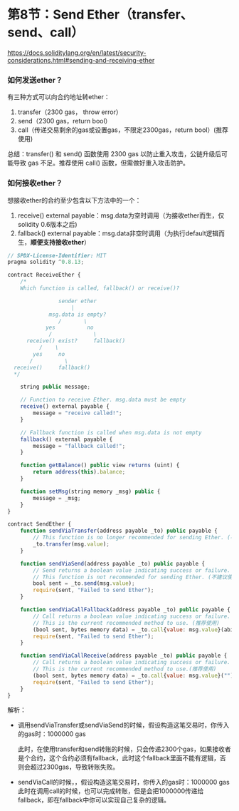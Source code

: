 # 第8节：Send Ether（transfer、send、call）

https://docs.soliditylang.org/en/latest/security-considerations.html#sending-and-receiving-ether

### 如何发送ether？

有三种方式可以向合约地址转ether：

1. transfer（2300 gas， throw error）
2. send（2300 gas，return bool）
3. call（传递交易剩余的gas或设置gas，不限定2300gas，return bool）(推荐使用)



总结：transfer() 和 send() 函数使用 2300 gas 以防止重入攻击，公链升级后可能导致 gas 不足。推荐使用 call() 函数，但需做好重入攻击防护。



### 如何接收ether？

想接收ether的合约至少包含以下方法中的一个：

1. receive() external payable：msg.data为空时调用（为接收ether而生，仅solidity 0.6版本之后)
2. fallback() external payable：msg.data非空时调用（为执行default逻辑而生，**顺便支持接收ether**）

```js
// SPDX-License-Identifier: MIT
pragma solidity ^0.8.13;

contract ReceiveEther {
    /*
    Which function is called, fallback() or receive()?

                sender ether
                    |
             msg.data is empty?
                /       \
            yes          no
             /             \
      receive() exist?     fallback()
          /    \
        yes     no
       /          \
  receive()     fallback()
  */

    string public message;

    // Function to receive Ether. msg.data must be empty
    receive() external payable {
        message = "receive called!";
    }

    // Fallback function is called when msg.data is not empty
    fallback() external payable {
        message = "fallback called!";
    }

    function getBalance() public view returns (uint) {
        return address(this).balance;
    }

    function setMsg(string memory _msg) public {
        message = _msg;
    }
}

contract SendEther {
    function sendViaTransfer(address payable _to) public payable {
        // This function is no longer recommended for sending Ether. (不建议使用)
        _to.transfer(msg.value);
    }

    function sendViaSend(address payable _to) public payable {
        // Send returns a boolean value indicating success or failure.
        // This function is not recommended for sending Ether. (不建议使用)
        bool sent = _to.send(msg.value);
        require(sent, "Failed to send Ether");
    }

    function sendViaCallFallback(address payable _to) public payable {
        // Call returns a boolean value indicating success or failure.
        // This is the current recommended method to use. (推荐使用)
        (bool sent, bytes memory data) = _to.call{value: msg.value}(abi.encodeWithSignature("noExistFuncTest()"));
        require(sent, "Failed to send Ether");
    }

    function sendViaCallReceive(address payable _to) public payable {
        // Call returns a boolean value indicating success or failure.
        // This is the current recommended method to use.(推荐使用)
        (bool sent, bytes memory data) = _to.call{value: msg.value}("");
        require(sent, "Failed to send Ether");
    }
}
```

解析：

- 调用sendViaTransfer或sendViaSend的时候，假设构造这笔交易时，你传入的gas时：1000000 gas

  此时，在使用transfer和send转账的时候，只会传递2300个gas，如果接收者是个合约，这个合约必须有fallback，此时这个fallback里面不能有逻辑，否则会超过2300gas，导致转账失败。

- sendViaCall的时候，，假设构造这笔交易时，你传入的gas时：1000000 gas
  此时在调用call的时候，也可以完成转账，但是会把1000000传递给fallback，即在fallback中你可以实现自己复杂的逻辑。
